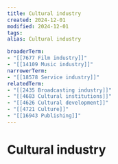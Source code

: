 ```yaml
---
title: Cultural industry
created: 2024-12-01
modified: 2024-12-01
tags: 
alias: Cultural industry

broaderTerm:
- "[[7677 Film industry]]"
- "[[14109 Music industry]]"
narrowerTerm:
- "[[18578 Service industry]]"
relatedTerm:
- "[[2435 Broadcasting industry]]"
- "[[4683 Cultural institutions]]"
- "[[4626 Cultural development]]"
- "[[4721 Culture]]"
- "[[16943 Publishing]]"
---
```

# Cultural industry
